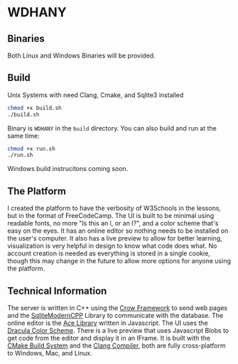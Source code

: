 # WDHANY

## Binaries
Both Linux and Windows Binaries will be provided.

## Build
Unix Systems with need Clang, Cmake, and Sqlite3 installed
``` bash
chmod +x build.sh
./build.sh
```
Binary is `WDHANY` in the `build` directory.
You can also build and run at the same time:
```bash
chmod +x run.sh
./run.sh
```

Windows build instrucitons coming soon.

## The Platform
I created the platform to have the verbosity of W3Schools in the lessons, but in the format of FreeCodeCamp. The UI is built to be minimal using readable fonts, no more "Is this an l, or an I?", and a color scheme that's easy on the eyes. It has an online editor so nothing needs to be installed on the user's computer. It also has a live preview to allow for better learning, visualization is very helpful in design to know what code does what. No account creation is needed as everything is stored in a single cookie, though this may change in the future to allow more options for anyone using the platform.

## Technical Information
The server is written in C++ using the [Crow Framework](https://crowcpp.org/master/) to send web pages and the [SqliteModernCPP](https://github.com/SqliteModernCpp/sqlite_modern_cpp) Library to communicate with the database. The online editor is the [Ace Library](https://ace.c9.io/) written in Javascript. The UI uses the [Dracula Color Scheme](https://draculatheme.com/). There is a live preview that uses Javascript Blobs to get code from the editor and display it in an IFrame. It is built with the [CMake Build System](https://cmake.org/) and the [Clang Compiler](https://clang.llvm.org/), both are fully cross-platform to Windows, Mac, and Linux.
